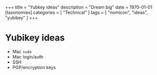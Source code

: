 +++
title = "Yubkey ideas"
description = "Dream big"
date = 1970-01-01
[taxonomies]
categories = [ "Technical" ]
tags = [ "nomicon", "ideas", "yubikey" ]
+++

# Yubikey ideas

- Mac `sudo`
- Mac login/auth
- SSH
- PGP/encryption keys

